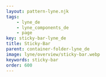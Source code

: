 ```yaml
---
layout: pattern-lyne.njk
tags: 
    - lyne_de
    - lyne_components_de
    - page
key: sticky-bar-lyne_de
title: Sticky-Bar
parent: container-folder-lyne_de
image: lyne/overview/sticky-bar.webp
keywords: sticky-bar
order: 600
---
```

